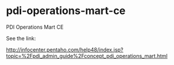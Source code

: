 pdi-operations-mart-ce
======================

PDI Operations Mart CE

See the link:

http://infocenter.pentaho.com/help48/index.jsp?topic=%2Fpdi_admin_guide%2Fconcept_pdi_operations_mart.html
